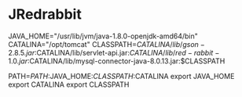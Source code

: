 # JRedrabbit

JAVA_HOME="/usr/lib/jvm/java-1.8.0-openjdk-amd64/bin"
CATALINA="/opt/tomcat"
CLASSPATH=$CATALINA/lib/gson-2.8.5.jar:$CATALINA/lib/servlet-api.jar:$CATALINA/lib/red-rabbit-1.0.jar:$CATALINA/lib/mysql-connector-java-8.0.13.jar:$CLASSPATH

PATH=$PATH:$JAVA_HOME:$CLASSPATH:$CATALINA
export JAVA_HOME
export CATALINA
export CLASSPATH
